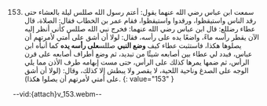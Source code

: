 153. سمعت ابن عباس رضي الله عنهما يقول: أعتم رسول الله صللس ليلة بالعشاء حتى رقد الناس واستيقظوا، ورقدوا واستيقظوا، فقام عمر بن الخطاب فقال: الصلاة، قال عطاء رضللع: قال ابن عباس رضي الله عنهما: فخرج نبي الله صللس كأني أنظر إليه الآن يقطر رأسه ماءً، واضعًا يده على رأسه، فقال: لولا أن أشق على أمتي لأمرتهم أن يصلوها هكذا، فاستثبت عطاء كيف **وضع النبي** صللس**على رأسه يده** كما أنبأه ابن عباس، فبدد لي عطاء بين أصابعه شيئًا من تبديد، ثم وضع أطراف أصابعه على قرن الرأس، ثم ضمها يمرها كذلك على الرأس، حتى مست إبهامه طرف الأذن مما يلي الوجه على الصدغ وناحية اللحية، لا يقصر ولا يبطش إلا كذلك، وقال: (لولا أن أشق على أمتي لأمرتهم أن يصلوا هكذا).
{: value="153" }

--vid:{attach}v_153.webm--
